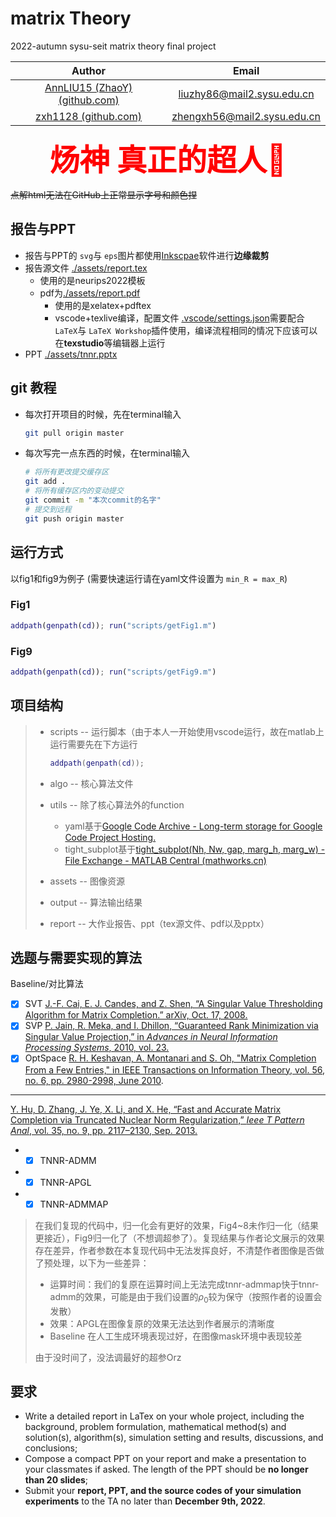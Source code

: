 # matrix Theory

2022-autumn sysu-seit matrix theory final project

|                          Author                          |                             Email                             |
| :-------------------------------------------------------: | :------------------------------------------------------------: |
| [AnnLIU15 (ZhaoY) (github.com)](https://github.com/AnnLIU15) |  [liuzhy86@mail2.sysu.edu.cn](mailto:liuzhy86@mail2.sysu.edu.cn)  |
|      [zxh1128 (github.com)](https://github.com/zxh1128)      | [zhengxh56@mail2.sysu.edu.cn](mailto:zhengxh56@mail2.sysu.edu.cn) |

<div align='center'>
    <font color="red" size=10><b>炀神 真正的超人&#x1F9B8;</b></font>
</div>

~~点解html无法在GitHub上正常显示字号和颜色捏~~

## 报告与PPT

* 报告与PPT的 `svg`与 `eps`图片都使用[Inkscpae](www.inkscape.org/)软件进行**边缘裁剪**
* 报告源文件 [./assets/report.tex](./assets/report.tex)
  * 使用的是neurips2022模板
  * pdf为[./assets/report.pdf](./assets/report.pdf)
    * 使用的是xelatex+pdftex
    * vscode+texlive编译，配置文件 [.vscode/settings.json](.vscode/settings.json)需要配合 `LaTeX`与 `LaTeX Workshop`插件使用，编译流程相同的情况下应该可以在**texstudio**等编辑器上运行
* PPT [./assets/tnnr.pptx](./assets/tnnr.pptx)

## git 教程

* 每次打开项目的时候，先在terminal输入

  ```bash
  git pull origin master
  ```
* 每次写完一点东西的时候，在terminal输入

  ```bash
  # 将所有更改提交缓存区
  git add .  
  # 将所有缓存区内的变动提交
  git commit -m "本次commit的名字"
  # 提交到远程
  git push origin master
  ```

## 运行方式

以fig1和fig9为例子 (需要快速运行请在yaml文件设置为 `min_R = max_R`)

### Fig1

```matlab
addpath(genpath(cd)); run("scripts/getFig1.m")
```

### Fig9

```matlab
addpath(genpath(cd)); run("scripts/getFig9.m")
```

## 项目结构

> * scripts	   -- 运行脚本（由于本人一开始使用vscode运行，故在matlab上运行需要先在下方运行
>
>   ```matlab
>   addpath(genpath(cd));
>   ```
> * algo         -- 核心算法文件
> * utils        -- 除了核心算法外的function
>
>   * yaml基于[Google Code Archive - Long-term storage for Google Code Project Hosting.](https://code.google.com/archive/p/yamlmatlab/)
>   * tight_subplot基于[tight_subplot(Nh, Nw, gap, marg_h, marg_w) - File Exchange - MATLAB Central (mathworks.cn)](https://ww2.mathworks.cn/matlabcentral/fileexchange/27991-tight_subplot-nh-nw-gap-marg_h-marg_w)
> * assets    -- 图像资源
> * output    -- 算法输出结果
> * report    -- 大作业报告、ppt（tex源文件、pdf以及pptx）

## 选题与需要实现的算法

Baseline/对比算法

- [X] SVT [J.-F. Cai, E. J. Candes, and Z. Shen, “A Singular Value Thresholding Algorithm for Matrix Completion.” arXiv, Oct. 17, 2008. ](http://arxiv.org/abs/0810.3286)
- [X] SVP [P. Jain, R. Meka, and I. Dhillon, “Guaranteed Rank Minimization via Singular Value Projection,” in *Advances in Neural Information Processing Systems*, 2010, vol. 23.](https://proceedings.neurips.cc/paper/2010/hash/08d98638c6fcd194a4b1e6992063e944-Abstract.html)
- [X] OptSpace [R. H. Keshavan, A. Montanari and S. Oh, &#34;Matrix Completion From a Few Entries,&#34; in IEEE Transactions on Information Theory, vol. 56, no. 6, pp. 2980-2998, June 2010](https://ieeexplore.ieee.org/document/5466511/).

---

[Y. Hu, D. Zhang, J. Ye, X. Li, and X. He, “Fast and Accurate Matrix Completion via Truncated Nuclear Norm Regularization,” *Ieee T Pattern Anal*, vol. 35, no. 9, pp. 2117–2130, Sep. 2013.](https://ieeexplore.ieee.org/document/6389682/?arnumber=6389682)

* - [X] TNNR-ADMM
* - [X] TNNR-APGL
* - [X] TNNR-ADMMAP

>  在我们复现的代码中，归一化会有更好的效果，Fig4~8未作归一化（结果更接近），Fig9归一化了（不想调超参了）。复现结果与作者论文展示的效果存在差异，作者参数在本复现代码中无法发挥良好，不清楚作者图像是否做了预处理，以下为一些差异：
>
>  * 运算时间：我们的复原在运算时间上无法完成tnnr-admmap快于tnnr-admm的效果，可能是由于我们设置的$\rho_0$较为保守（按照作者的设置会发散）
>  * 效果：APGL在图像复原的效果无法达到作者展示的清晰度
>  * Baseline 在人工生成环境表现过好，在图像mask环境中表现较差
>
>  由于没时间了，没法调最好的超参Orz

## 要求

* Write a detailed report in LaTex on your whole project, including the background, problem formulation, mathematical method(s) and solution(s), algorithm(s), simulation setting and results, discussions, and conclusions;
* Compose a compact PPT on your report and make a presentation to your classmates if asked. The length of the PPT should be **no longer than 20 slides**;
* Submit your **report, PPT, and the source codes of your simulation experiments** to the TA no later than **December 9th, 2022**.
